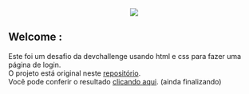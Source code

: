 <br />
<p align="center">
  <h3 align="center"Grab Login</h3>
  
  <div>
  <img src="https://user-images.githubusercontent.com/92443688/156234143-f8bfcd98-6648-4e0d-bb8a-2dbb27e2ea5c.jpg">
  </div>
 <h2> Welcome :</h2>
  
  <div align="left">
  Este foi um desafio da devchallenge usando html e css para fazer uma página de login.<br>
  O projeto está original neste <a href="https://github.com/lubomfim/work-plin">repositório</a>.<br>
Você pode conferir o resultado 
<a href="#" target="_blank">clicando aqui</a>.
  (ainda finalizando)
   
</div>



